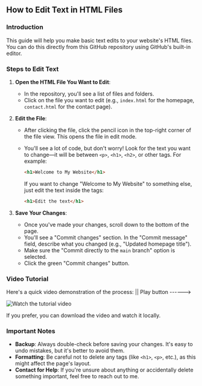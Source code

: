 ## How to Edit Text in HTML Files

### Introduction

This guide will help you make basic text edits to your website's HTML files. You can do this directly from this GitHub repository using GitHub's built-in editor.

### Steps to Edit Text

1. **Open the HTML File You Want to Edit**:

   - In the repository, you'll see a list of files and folders.
   - Click on the file you want to edit (e.g., `index.html` for the homepage, `contact.html` for the contact page).

2. **Edit the File**:

   - After clicking the file, click the pencil icon in the top-right corner of the file view. This opens the file in edit mode.
   - You'll see a lot of code, but don't worry! Look for the text you want to change—it will be between `<p>`, `<h1>`, `<h2>`, or other tags. For example:

     ```html
     <h1>Welcome to My Website</h1>
     ```

     If you want to change "Welcome to My Website" to something else, just edit the text inside the tags:

     ```html
     <h1>Edit the text</h1>
     ```

3. **Save Your Changes**:
   - Once you've made your changes, scroll down to the bottom of the page.
   - You'll see a "Commit changes" section. In the "Commit message" field, describe what you changed (e.g., "Updated homepage title").
   - Make sure the "Commit directly to the `main` branch" option is selected.
   - Click the green "Commit changes" button.

### Video Tutorial

Here's a quick video demonstration of the process: || Play button ------>

![Watch the tutorial video](gitedit.gif)

If you prefer, you can download the video and watch it locally.

### Important Notes

- **Backup**: Always double-check before saving your changes. It's easy to undo mistakes, but it's better to avoid them.
- **Formatting**: Be careful not to delete any tags (like `<h1>`, `<p>`, etc.), as this might affect the page's layout.
- **Contact for Help**: If you're unsure about anything or accidentally delete something important, feel free to reach out to me.
